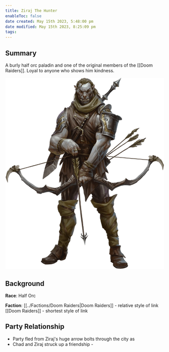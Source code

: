 ```yaml
---
title: Ziraj The Hunter
enableToc: false
date created: May 15th 2023, 5:48:00 pm
date modified: May 15th 2023, 8:25:09 pm
tags: 
---
```

## Summary
A burly half orc paladin and one of the original members of the [[Doom Raiders]]. Loyal to anyone who shows him kindness.

![](../attachments/Ziraj.png)


## Background
**Race**: Half Orc

**Faction**: [[../Factions/Doom Raiders|Doom Raiders]] - relative style of link
[[Doom Raiders]] - shortest style of link

## Party Relationship
- Party fled from Ziraj's huge arrow bolts through the city as
- Chad and Ziraj struck up a friendship -
